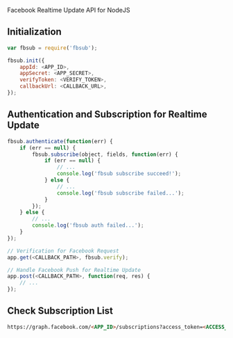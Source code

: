 Facebook Realtime Update API for NodeJS

## Initialization
```js
var fbsub = require('fbsub');

fbsub.init({
    appId: <APP_ID>,
    appSecret: <APP_SECRET>,
    verifyToken: <VERIFY_TOKEN>,
    callbackUrl: <CALLBACK_URL>,
});
```

## Authentication and Subscription for Realtime Update
```js
fbsub.authenticate(function(err) {
    if (err == null) {
        fbsub.subscribe(object, fields, function(err) {
            if (err == null) {
                // ...
                console.log('fbsub subscribe succeed!');
            } else {
                // ...
                console.log('fbsub subscribe failed...');
            }
        });
    } else {
        // ...
        console.log('fbsub auth failed...');
    }
});

// Verification for Facebook Request
app.get(<CALLBACK_PATH>, fbsub.verify);

// Handle Facebook Push for Realtime Update
app.post(<CALLBACK_PATH>, function(req, res) {
    // ...
});
```

## Check Subscription List
```html
https://graph.facebook.com/<APP_ID>/subscriptions?access_token=<ACCESS_TOKEN>
```